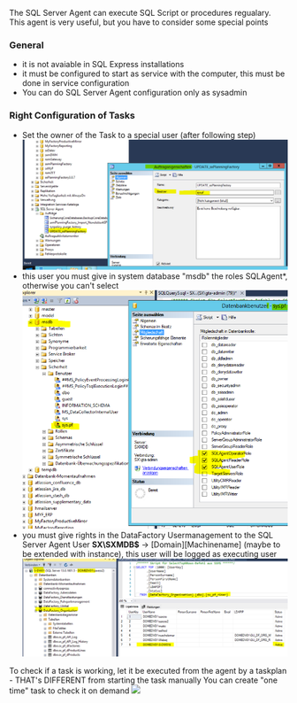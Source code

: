 

The SQL Server Agent can execute SQL Script or procedures regualary. This agent is very useful, but you have to consider some special points

### General
* it is not avaiable in SQL Express installations
* it must be configured to start as service with the computer, this must be done in service configuration
* You can do SQL Server Agent configuration only as sysadmin

### Right Configuration of Tasks
* Set the owner of the Task to a special user (after following step)  
![task_user](images/task_user.PNG "task_user")  
* this user you must give in system database "msdb" the roles SQLAgent*, otherwise you can't select  
![msdb_roles](images/msdb_roles.PNG "msdb_roles")  
* you must give rights in the DataFactory Usermanagement to the SQL Server Agent User **SX\SXMDB$** -> [Domain]\[Machinename] (maybe to be extended with instance), this user will be logged as executing user
![DFuser](images/DFUser.png "DFuser")  

To check if a task is working, let it be executed from the agent by a taskplan - THAT's DIFFERENT from starting the task manually
You can create "one time" task to check it on demand
![](images/manuell.PNG)





